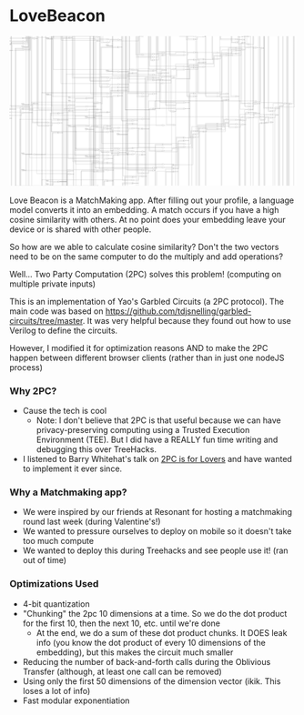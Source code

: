 # LoveBeacon
![Dot Product Circuit](circuit.jpeg)

Love Beacon is a MatchMaking app. After filling out your profile, a language model converts it into an embedding. A match occurs if you have a high cosine similarity with others. At no point does your embedding leave your device or is shared with other people.

So how are we able to calculate cosine similarity? Don't the two vectors need to be on the same computer to do the multiply and add operations?

Well... Two Party Computation (2PC) solves this problem! (computing on multiple private inputs)

This is an implementation of Yao's Garbled Circuits (a 2PC protocol). The main code was based on https://github.com/tdjsnelling/garbled-circuits/tree/master. It was very helpful because they found out how to use Verilog to define the circuits.

However, I modified it for optimization reasons AND to make the 2PC happen between different browser clients (rather than in just one nodeJS process)

### Why 2PC?
- Cause the tech is cool
  - Note: I don't believe that 2PC is that useful because we can have privacy-preserving computing using a Trusted Execution Environment (TEE). But I did have a REALLY fun time writing and debugging this over TreeHacks.
- I listened to Barry Whitehat's talk on [2PC is for Lovers](https://www.youtube.com/watch?v=PzcDqegGoKI) and have wanted to implement it ever since.

### Why a Matchmaking app?
- We were inspired by our friends at Resonant for hosting a matchmaking round last week (during Valentine's!)
- We wanted to pressure ourselves to deploy on mobile so it doesn't take too much compute
- We wanted to deploy this during Treehacks and see people use it! (ran out of time)

### Optimizations Used
- 4-bit quantization
- "Chunking" the 2pc 10 dimensions at a time. So we do the dot product for the first 10, then the next 10, etc. until we're done
  - At the end, we do a sum of these dot product chunks. It DOES leak info (you know the dot product of every 10 dimensions of the embedding), but this makes the circuit much smaller
- Reducing the number of back-and-forth calls during the Oblivious Transfer (although, at least one call can be removed)
- Using only the first 50 dimensions of the dimension vector (ikik. This loses a lot of info)
- Fast modular exponentiation